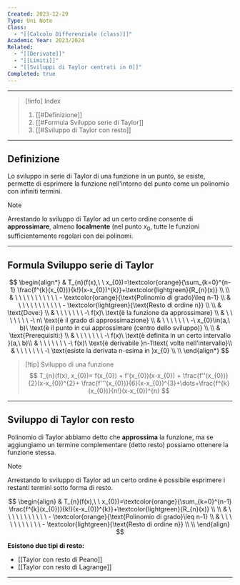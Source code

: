 ```yaml
---
Created: 2023-12-29
Type: Uni Note
Class:
  - "[[Calcolo Differenziale (class)]]"
Academic Year: 2023/2024
Related:
  - "[[Derivate]]"
  - "[[Limiti]]"
  - "[[Sviluppi di Taylor centrati in 0]]"
Completed: true
---
```

---

>[!info] Index
>1. [[#Definizione]]
>2. [[#Formula Sviluppo serie di Taylor]]
>3. [[#Sviluppo di Taylor con resto]]

---
## Definizione

Lo sviluppo in serie di Taylor di una funzione in un punto, se esiste, permette di esprimere la funzione nell'intorno del punto come un polinomio con infiniti termini. 

>[!note]
>Arrestando lo sviluppo di Taylor ad un certo ordine consente di **approssimare**, almeno **localmente** (nel punto $x_{0}$, tutte le funzioni sufficientemente regolari con dei polinomi.

---
## Formula Sviluppo serie di Taylor

$$
\begin{align*}
& T_{n}(f(x),\ \ x_{0})=\textcolor{orange}{\sum_{k=0}^{n-1} \frac{f^{k}(x_{0})}{k!}(x-x_{0})^{k}}+\textcolor{lightgreen}{R_{n}(x)} \\ \\
& \ \ \ \ \ \ \ \ \ \ \ - \textcolor{orange}{\text{Polinomio di grado}\leq n-1} \\ 
& \ \ \ \ \ \ \ \ \ \ \ - \textcolor{lightgreen}{\text{Resto di ordine n}} \\ \\
& \text{Dove:} \\
& \ \ \ \ \ \ \ -\ f(x)\ \text{è la funzione da approssimare} \\
& \ \ \ \ \ \ \ -\ n\ \text{è il grado di approssimazione} \\
& \ \ \ \ \ \ \ -\ x_{0}\in(a,\ b)\ \text{è il punto in cui approssimare (centro dello sviluppo)} \\ \\
& \text{Prerequisiti:} \\
& \ \ \ \ \ \ \ -\ f(x)\ \text{è definita in un certo intervallo }(a,\ b)\\
& \ \ \ \ \ \ \ -\ f(x)\ \text{è derivabile }n-1\text{ volte nell'intervallo}\\
& \ \ \ \ \ \ \ -\ \text{esiste la derivata n-esima in }x_{0} \\ \\
\end{align*}
$$

>[!tip] Sviluppo di una funzione
>$$
>T_{n}(f(x), x_{0})= f(x_{0}) + f'(x_{0})(x-x_{0}) + \frac{f''(x_{0})}{2}(x-x_{0})^{2}+ \frac{f'''(x_{0})}{6}(x-x_{0})^{3}+\dots+\frac{f^{k}(x_{0})}{n!}(x-x_{0})^{n}
>$$

---
## Sviluppo di Taylor con resto

Polinomio di Taylor abbiamo detto che **approssima** la funzione, ma se aggiungiamo un termine complementare (detto resto) possiamo ottenere la funzione stessa.

>[!note]
>Arrestando lo sviluppo di Taylor ad un certo ordine è possibile esprimere i restanti termini sotto forma di resto.

$$
\begin{align}
& T_{n}(f(x),\ \ x_{0})=\textcolor{orange}{\sum_{k=0}^{n-1} \frac{f^{k}(x_{0})}{k!}(x-x_{0})^{k}}+\textcolor{lightgreen}{R_{n}(x)} \\ \\
& \ \ \ \ \ \ \ \ \ \ \ - \textcolor{orange}{\text{Polinomio di grado}\leq n-1} \\ 
& \ \ \ \ \ \ \ \ \ \ \ - \textcolor{lightgreen}{\text{Resto di ordine n}} \\ \\
\end{align}
$$

**Esistono due tipi di resto:**
- [[Taylor con resto di Peano]]
- [[Taylor con resto di Lagrange]]

---
